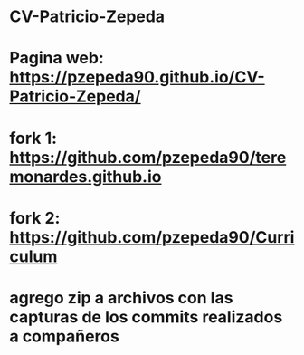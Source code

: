 # CV-Patricio-Zepeda
# Pagina web: https://pzepeda90.github.io/CV-Patricio-Zepeda/
# fork 1: https://github.com/pzepeda90/teremonardes.github.io
# fork 2: https://github.com/pzepeda90/Curriculum
# agrego zip a archivos con las capturas de los commits realizados a compañeros
